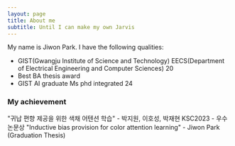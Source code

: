 ```yaml
---
layout: page
title: About me
subtitle: Until I can make my own Jarvis
---
```


My name is Jiwon Park. I have the following qualities:

- GIST(Gwangju Institute of Science and Technology) EECS(Department of Electrical Engineering and Computer Sciences) 20
- Best BA thesis award
- GIST AI graduate Ms phd integrated 24
### My achievement

"귀납 편향 제공을 위한 색채 어텐션 학습" - 박지원, 이호성, 박재현 KSC2023 - 우수논문상
"Inductive bias provision for color attention learning" - Jiwon Park (Graduation Thesis)
